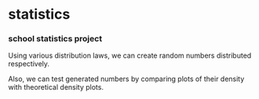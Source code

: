 # statistics
### school statistics project

Using various distribution laws, we can create random numbers distributed respectively.

Also, we can test generated numbers by comparing plots of their density with theoretical density plots.
